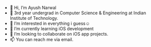 - 👋 Hi, I’m Ayush Narwal
- 🏫 3rd year undergrad in Computer Science & Engineering at Indian Institute of Technology. 
- 👀 I’m interested in everything i guess☺️
- 🌱 I’m currently learning iOS development
- 💞️ I’m looking to collaborate on iOS app projects.
- 📫 You can reach me via email.

<!---
narwalayush4/narwalayush4 is a ✨ special ✨ repository because its `README.md` (this file) appears on your GitHub profile.
You can click the Preview link to take a look at your changes.
--->
